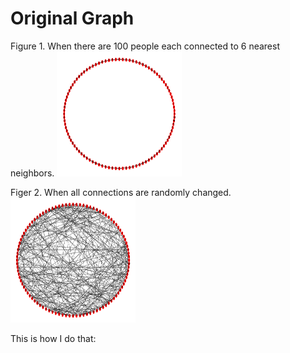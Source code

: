 # Original Graph

Figure 1. When there are 100 people each connected to 6 nearest neighbors.
<img src="https://github.com/Saukha/A-Look_At_the_Watts-Strogatz-Model/blob/master/problem3_original_graph_big.png " height="200" width="200"> 

Figer 2. When all connections are randomly changed.  
<img src="https://github.com/Saukha/A-Look_At_the_Watts-Strogatz-Model/blob/master/problem3_resulting_graph_big.png " height="200" width="200"> 

This is how I do that:


